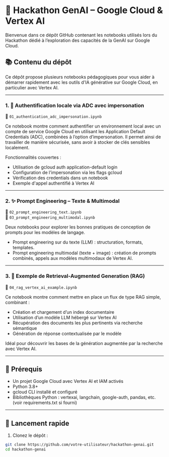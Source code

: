 # 🔧 Hackathon GenAI – Google Cloud & Vertex AI

Bienvenue dans ce dépôt GitHub contenant les notebooks utilisés lors du Hackathon dédié à l’exploration des capacités de la GenAI sur Google Cloud.

## 📚 Contenu du dépôt

Ce dépôt propose plusieurs notebooks pédagogiques pour vous aider à démarrer rapidement avec les outils d'IA générative sur Google Cloud, en particulier avec Vertex AI.

---

### 1. 🔐 Authentification locale via ADC avec impersonation

📄 `01_authentication_adc_impersonation.ipynb`

Ce notebook montre comment authentifier un environnement local avec un compte de service Google Cloud en utilisant les Application Default Credentials (ADC), combinées à l’option d’impersonation. Il permet ainsi de travailler de manière sécurisée, sans avoir à stocker de clés sensibles localement.

Fonctionnalités couvertes :
- Utilisation de gcloud auth application-default login
- Configuration de l’impersonation via les flags gcloud
- Vérification des credentials dans un notebook
- Exemple d'appel authentifié à Vertex AI

---

### 2. ✨ Prompt Engineering – Texte & Multimodal

📄 `02_prompt_engineering_text.ipynb`  
📄 `03_prompt_engineering_multimodal.ipynb`

Deux notebooks pour explorer les bonnes pratiques de conception de prompts pour les modèles de langage.

- Prompt engineering sur du texte (LLM) : structuration, formats, templates.
- Prompt engineering multimodal (texte + image) : création de prompts combinés, appels aux modèles multimodaux de Vertex AI.

---

### 3. 🧠 Exemple de Retrieval-Augmented Generation (RAG)

📄 `04_rag_vertex_ai_example.ipynb`

Ce notebook montre comment mettre en place un flux de type RAG simple, combinant :

- Création et chargement d’un index documentaire
- Utilisation d’un modèle LLM hébergé sur Vertex AI
- Récupération des documents les plus pertinents via recherche sémantique
- Génération de réponse contextualisée par le modèle

Idéal pour découvrir les bases de la génération augmentée par la recherche avec Vertex AI.

---

## 🔧 Prérequis

- Un projet Google Cloud avec Vertex AI et IAM activés
- Python 3.8+
- gcloud CLI installé et configuré
- Bibliothèques Python : vertexai, langchain, google-auth, pandas, etc. (voir requirements.txt si fourni)

---

## 🚀 Lancement rapide

1. Clonez le dépôt :
```bash
git clone https://github.com/votre-utilisateur/hackathon-genai.git
cd hackathon-genai
